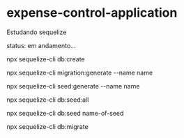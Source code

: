 # expense-control-application

Estudando sequelize

status: em andamento...

npx sequelize-cli db:create

npx sequelize-cli migration:generate --name name

npx sequelize-cli seed:generate --name name

npx sequelize-cli db:seed:all

npx sequelize-cli db:seed name-of-seed

npx sequelize-cli db:migrate